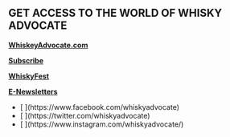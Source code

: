 ## GET ACCESS TO THE WORLD OF WHISKY ADVOCATE

**[WhiskeyAdvocate.com](http://whiskyadvocate.com/)**

**[Subscribe](https://sub.whiskyadvocate.com/pubs/M5/MAV/WASub1year18Offer.jsp?cds_page_id=134776&cds_mag_code=MAV&id=1520867866036&lsid=80711017460028442&vid=1)**

**[WhiskyFest](http://www.whiskyfest.com/#chicago)**

**[E-Newsletters](http://newsletters.whiskyadvocate.com/)**

<ul class="u-list-inline">
    <li class="list-inline-item mr-0">[<span class="fa-stack fa-lg">
      <i class="fas fa-circle fa-stack-2x"></i>
      <i class="fab fa-facebook-f fa-stack-1x fa-inverse"></i>
    </span>](https://www.facebook.com/whiskyadvocate)</li>
    <li class="list-inline-item mr-0">[<span class="fa-stack fa-lg">
      <i class="fas fa-circle fa-stack-2x"></i>
      <i class="fab fa-twitter fa-stack-1x fa-inverse"></i>
    </span>](https://twitter.com/whiskyadvocate)</li>
    <li class="list-inline-item mr-0">[<span class="fa-stack fa-lg">
      <i class="fas fa-circle fa-stack-2x"></i>
      <i class="fab fa-instagram fa-stack-1x fa-inverse"></i>
    </span>](https://www.instagram.com/whiskyadvocate/)</li>
</ul>